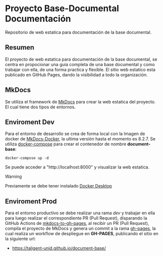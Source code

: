 # Proyecto Base-Documental Documentación
Repositorio de web estatica para documentación de la base documental.

## Resumen

El proyecto de web estatica para documentación de la base documental, se centra en propocionar una guia completa de una base documental y como trabajar con ella, de una forma practica y flexible. El sitio web estatico esta publicado en GitHub Pages, dando la visibilidad a todo la organización.
## MkDocs

Se utiliza el framework de [MkDocs](https://squidfunk.github.io/mkdocs-material/) para crear la web estatica del proyecto. El cual tiene dos tipos de entornos.

## Enviroment Dev
Para el entorno de desarrollo se crea de forma local con la Imagen de docker de [MkDocs-Docker](https://hub.docker.com/layers/squidfunk/mkdocs-material/8.2.7/images/sha256-63b7eefc788ee83928a75d32f10493a347e63a00d569d26ed0ebf98df9c44f63), la ultima versión hasta el momento es 8.2.7.
Se utiliza [docker-compose](docker-compose.yaml) para crear el contenedor de nombre **document-base**:

`docker-compose up -d`

Se puede acceder a "http://localhost:8000" y visualizar la web estatica.
> [!WARNING]
> Previamente se debe tener instalado [Docker Desktop](https://www.docker.com/products/docker-desktop/)

## Enviroment Prod
Para el entorno productivo se debe realizar una rama *dev* y trabajar en ella para luego realizar el correspondiente PR (Pull Request), disparando la GitHub Actions de [mkdocs-to-gh-pages](.github/workflows/mkdocs-ghpages.yaml), al recibir un PR (Pull Request), compila el proyecto de MkDocs y genera un commit a la rama [gh-pages](https://github.com/Taligent-UNID/document-base/tree/gh-pages), la cual realiza un workflow de despliegue en **GH-PAGES**, publicando el sitio en la siguiente url:

- https://taligent-unid.github.io/document-base/
